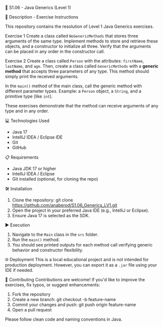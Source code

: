 🧪 S1.06 - Java Generics (Level 1)

📄 Description - Exercise Instructions

This repository contains the resolution of Level 1 Java Generics exercises.

Exercise 1
Create a class called `NoGenericMethods` that stores three arguments of the same type. Implement methods to store and retrieve these objects, and a constructor to initialize all three.
Verify that the arguments can be placed in any order in the constructor call.

Exercise 2
Create a class called `Person` with the attributes: `firstName`, `lastName`, and `age`.
Then, create a class called `GenericMethods` with a **generic method** that accepts three parameters of any type.
This method should simply print the received arguments.

In the `main()` method of the main class, call the generic method with different parameter types.
Example: a `Person` object, a `String`, and a primitive type (like `int`).

These exercises demonstrate that the method can receive arguments of any type and in any order.

💻 Technologies Used
- Java 17
- IntelliJ IDEA / Eclipse IDE
- Git
- GitHub

📋 Requirements
- Java JDK 17 or higher
- IntelliJ IDEA / Eclipse
- Git installed (optional, for cloning the repo)

🛠️ Installation
1. Clone the repository:
   git clone https://github.com/anaberod/S1.06_Generics_LV1.git
2. Open the project in your preferred Java IDE (e.g., IntelliJ or Eclipse).
3. Ensure Java 17 is selected as the SDK.

▶️ Execution
1. Navigate to the `Main` class in the `src` folder.
2. Run the `main()` method.
3. You should see printed outputs for each method call verifying generic behavior and constructor flexibility.

🌐 Deployment
This is a local educational project and is not intended for production deployment.
However, you can export it as a `.jar` file using your IDE if needed.

🤝 Contributing
Contributions are welcome!
If you'd like to improve the exercises, fix typos, or suggest enhancements:

1. Fork the repository
2. Create a new branch:
   git checkout -b feature-name
3. Commit your changes and push:
   git push origin feature-name
4. Open a pull request

Please follow clean code and naming conventions in Java.

